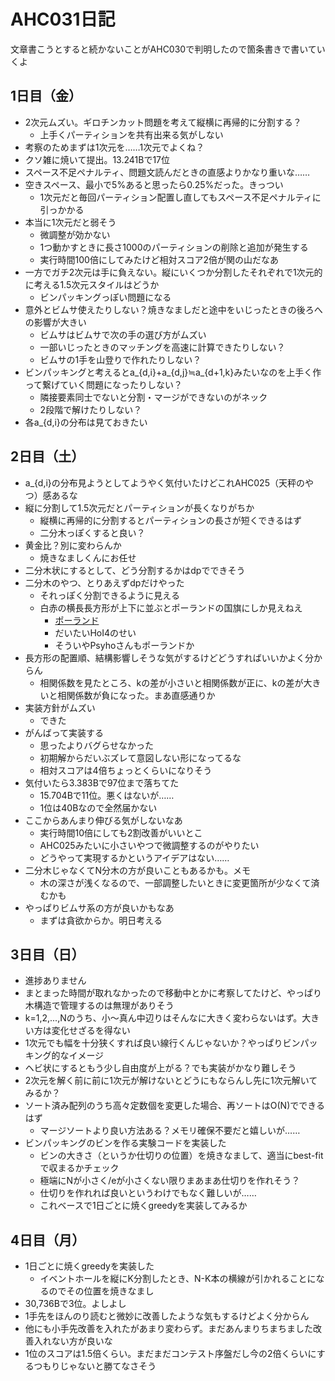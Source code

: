 # AHC031日記

文章書こうとすると続かないことがAHC030で判明したので箇条書きで書いていくよ

## 1日目（金）

- 2次元ムズい。ギロチンカット問題を考えて縦横に再帰的に分割する？
  - 上手くパーティションを共有出来る気がしない
- 考察のためまずは1次元を……1次元でよくね？
- クソ雑に焼いて提出。13.241Bで17位
- スペース不足ペナルティ、問題文読んだときの直感よりかなり重いな……
- 空きスペース、最小で5%あると思ったら0.25%だった。きっつい
  - 1次元だと毎回パーティション配置し直してもスペース不足ペナルティに引っかかる
- 本当に1次元だと弱そう
  - 微調整が効かない
  - 1つ動かすときに長さ1000のパーティションの削除と追加が発生する
  - 実行時間100倍にしてみたけど相対スコア2倍が関の山だなあ
- 一方でガチ2次元は手に負えない。縦にいくつか分割したそれぞれで1次元的に考える1.5次元スタイルはどうか
  - ビンパッキングっぽい問題になる
- 意外とビムサ使えたりしない？焼きなましだと途中をいじったときの後ろへの影響が大きい
  - ビムサはビムサで次の手の選び方がムズい
  - 一部いじったときのマッチングを高速に計算できたりしない？
  - ビムサの1手を山登りで作れたりしない？
- ビンパッキングと考えるとa_{d,i}+a_{d,j}≒a_{d+1,k}みたいなのを上手く作って繋げていく問題になったりしない？
  - 隣接要素同士でないと分割・マージができないのがネック
  - 2段階で解けたりしない？
- 各a_{d,i}の分布は見ておきたい

## 2日目（土）

- a_{d,i}の分布見ようとしてようやく気付いたけどこれAHC025（天秤のやつ）感あるな
- 縦に分割して1.5次元だとパーティションが長くなりがちか
  - 縦横に再帰的に分割するとパーティションの長さが短くできるはず
  - 二分木っぽくすると良い？
- 黄金比？別に変わらんか
  - 焼きなましくんにお任せ
- 二分木状にするとして、どう分割するかはdpでできそう
- 二分木のやつ、とりあえずdpだけやった
  - それっぽく分割できるように見える
  - 白赤の横長長方形が上下に並ぶとポーランドの国旗にしか見えねえ
    - [ポーランド](https://ja.wikipedia.org/wiki/%E3%83%9D%E3%83%BC%E3%83%A9%E3%83%B3%E3%83%89)
    - だいたいHoI4のせい
    - そういやPsyhoさんもポーランドか
- 長方形の配置順、結構影響しそうな気がするけどどうすればいいかよく分からん
  - 相関係数を見たところ、kの差が小さいと相関係数が正に、kの差が大きいと相関係数が負になった。まあ直感通りか
- 実装方針がムズい
  - できた
- がんばって実装する
  - 思ったよりバグらせなかった
  - 初期解からだいぶズレて意図しない形になってるな
  - 相対スコアは4倍ちょっとくらいになりそう
- 気付いたら3.383Bで97位まで落ちてた
  - 15.704Bで11位。悪くはないが……
  - 1位は40Bなので全然届かない
- ここからあんまり伸びる気がしないなあ
  - 実行時間10倍にしても2割改善がいいとこ
  - AHC025みたいに小さいやつで微調整するのがやりたい
  - どうやって実現するかというアイデアはない……
- 二分木じゃなくてN分木の方が良いこともあるかも。メモ
  - 木の深さが浅くなるので、一部調整したいときに変更箇所が少なくて済むかも
- やっぱりビムサ系の方が良いかもなあ
  - まずは貪欲からか。明日考える

## 3日目（日）

- 進捗ありません
- まとまった時間が取れなかったので移動中とかに考察してたけど、やっぱり木構造で管理するのは無理がありそう
- k=1,2,...,Nのうち、小～真ん中辺りはそんなに大きく変わらないはず。大きい方は変化せざるを得ない
- 1次元でも幅を十分狭くすれば良い線行くんじゃないか？やっぱりビンパッキング的なイメージ
- ヘビ状にするともう少し自由度が上がる？でも実装がかなり難しそう
- 2次元を解く前に前に1次元が解けないとどうにもならんし先に1次元解いてみるか？
- ソート済み配列のうち高々定数個を変更した場合、再ソートはO(N)でできるはず
  - マージソートより良い方法ある？メモリ確保不要だと嬉しいが……
- ビンパッキングのビンを作る実験コードを実装した
  - ビンの大きさ（というか仕切りの位置）を焼きなまして、適当にbest-fitで収まるかチェック
  - 極端にNが小さく/eが小さくない限りまあまあ仕切りを作れそう？
  - 仕切りを作れれば良いというわけでもなく難しいが……
  - これベースで1日ごとに焼くgreedyを実装してみるか

## 4日目（月）

- 1日ごとに焼くgreedyを実装した
  - イベントホールを縦にK分割したとき、N-K本の横線が引かれることになるのでその位置を焼きなまし
- 30,736Bで3位。よしよし
- 1手先をほんのり読むと微妙に改善したような気もするけどよく分からん
- 他にも小手先改善を入れたがあまり変わらず。まだあんまりちまちました改善入れない方が良いな
- 1位のスコアは1.5倍くらい。まだまだコンテスト序盤だし今の2倍くらいにするつもりじゃないと勝てなさそう
